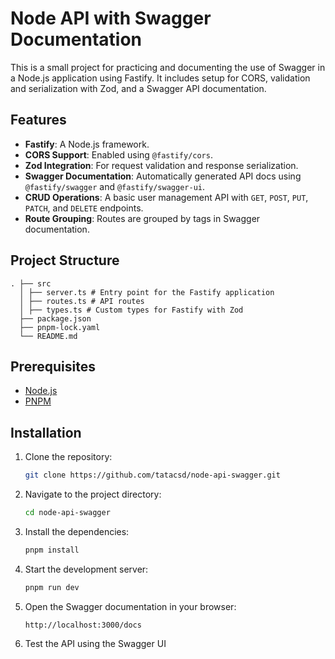 # Node API with Swagger Documentation

This is a small project for practicing and documenting the use of Swagger in a Node.js application using Fastify. It includes setup for CORS, validation and serialization with Zod, and a Swagger API documentation.

## Features

- **Fastify**: A Node.js framework.
- **CORS Support**: Enabled using `@fastify/cors`.
- **Zod Integration**: For request validation and response serialization.
- **Swagger Documentation**: Automatically generated API docs using `@fastify/swagger` and `@fastify/swagger-ui`.
- **CRUD Operations**: A basic user management API with `GET`, `POST`, `PUT`, `PATCH`, and `DELETE` endpoints.
- **Route Grouping**: Routes are grouped by tags in Swagger documentation.

## Project Structure
```plaintext
. ├── src
  │ ├── server.ts # Entry point for the Fastify application 
  │ ├── routes.ts # API routes 
  │ ├── types.ts # Custom types for Fastify with Zod 
  ├── package.json  
  ├── pnpm-lock.yaml 
  └── README.md
```

## Prerequisites

- [Node.js](https://nodejs.org/) 
- [PNPM](https://pnpm.io/) 

## Installation

1. Clone the repository:
   ```bash
   git clone https://github.com/tatacsd/node-api-swagger.git
   ```
2. Navigate to the project directory:
   ```bash
   cd node-api-swagger
    ```
3. Install the dependencies:
    ```bash
    pnpm install
    ```
4. Start the development server:
    ```bash
    pnpm run dev
    ```
5. Open the Swagger documentation in your browser:
    ```plaintext
    http://localhost:3000/docs
    ```
6. Test the API using the Swagger UI 


